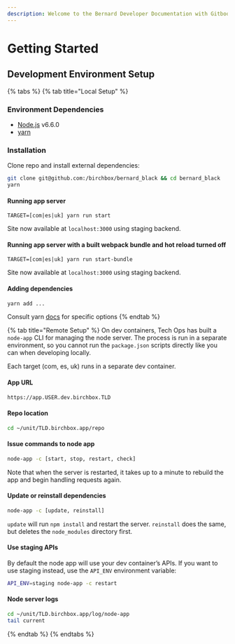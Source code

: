 ```yaml
---
description: Welcome to the Bernard Developer Documentation with Gitbook.
---
```


# Getting Started

## Development Environment Setup

{% tabs %}
{% tab title="Local Setup" %}
### Environment Dependencies

* [Node.js](https://nodejs.org/en/download/) v6.6.0
* [yarn](https://yarnpkg.com/lang/en/docs/install/)

### Installation

Clone repo and install external dependencies:

```bash
git clone git@github.com:/birchbox/bernard_black && cd bernard_black
yarn
```

#### Running app server

```text
TARGET=[com|es|uk] yarn run start
```

Site now available at `localhost:3000` using staging backend.

#### Running app server with a built webpack bundle and hot reload turned off

```text
TARGET=[com|es|uk] yarn run start-bundle
```

Site now available at `localhost:3000` using staging backend.

#### Adding dependencies

```bash
yarn add ...
```

Consult yarn [docs](https://yarnpkg.com/en/docs/migrating-from-npm#toc-cli-commands-comparison) for specific options
{% endtab %}

{% tab title="Remote Setup" %}
On dev containers, Tech Ops has built a `node-app` CLI for managing the node server. The process is run in a separate environment, so you cannot run the `package.json` scripts directly like you can when developing locally.

Each target \(com, es, uk\) runs in a separate dev container.

#### App URL

```bash
https://app.USER.dev.birchbox.TLD
```

#### Repo location

```bash
cd ~/unit/TLD.birchbox.app/repo
```

#### Issue commands to node app

```bash
node-app -c [start, stop, restart, check]
```

Note that when the server is restarted, it takes up to a minute to rebuild the app and begin handling requests again.

#### Update or reinstall dependencies

```bash
node-app -c [update, reinstall]
```

`update` will run `npm install` and restart the server. `reinstall` does the same, but deletes the `node_modules` directory first.

#### Use staging APIs

By default the node app will use your dev container’s APIs. If you want to use staging instead, use the `API_ENV` environment variable:

```bash
API_ENV=staging node-app -c restart
```

#### Node server logs

```bash
cd ~/unit/TLD.birchbox.app/log/node-app
tail current
```
{% endtab %}
{% endtabs %}

